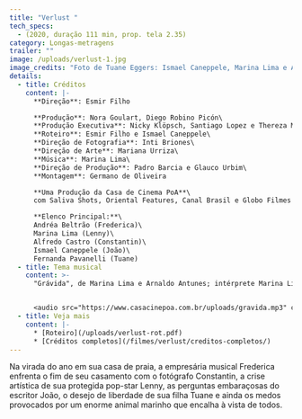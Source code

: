 ```yaml
---
title: "Verlust "
tech_specs:
  - (2020, duração 111 min, prop. tela 2.35)
category: Longas-metragens
trailer: ""
image: /uploads/verlust-1.jpg
image_credits: "Foto de Tuane Eggers: Ismael Caneppele, Marina Lima e Andrea Beltrão"
details:
  - title: Créditos
    content: |-
      **Direção**: Esmir Filho

      **Produção**: Nora Goulart, Diego Robino Picón\
      **Produção Executiva**: Nicky Klöpsch, Santiago Lopez e Thereza Menezes\
      **Roteiro**: Esmir Filho e Ismael Caneppele\
      **Direção de Fotografia**: Inti Briones\
      **Direção de Arte**: Mariana Urriza\
      **Música**: Marina Lima\
      **Direção de Produção**: Padro Barcia e Glauco Urbim\
      **Montagem**: Germano de Oliveira

      **Uma Produção da Casa de Cinema PoA**\
      com Saliva Shots, Oriental Features, Canal Brasil e Globo Filmes

      **Elenco Principal:**\
      Andréa Beltrão (Frederica)\
      Marina Lima (Lenny)\
      Alfredo Castro (Constantin)\
      Ismael Caneppele (João)\
      Fernanda Pavanelli (Tuane)
  - title: Tema musical
    content: >-
      "Grávida", de Marina Lima e Arnaldo Antunes; intérprete Marina Lima


      <audio src="https://www.casacinepoa.com.br/uploads/gravida.mp3" controls />
  - title: Veja mais
    content: |-
      * [R﻿oteiro](/uploads/verlust-rot.pdf)
      * [C﻿réditos completos](/filmes/verlust/creditos-completos/)
---
```

Na virada do ano em sua casa de praia, a empresária musical Frederica enfrenta o fim de seu casamento com o fotógrafo Constantin, a crise artística de sua protegida pop-star Lenny, as perguntas embaraçosas do escritor João, o desejo de liberdade de sua filha Tuane e ainda os medos provocados por um enorme animal marinho que encalha à vista de todos.
